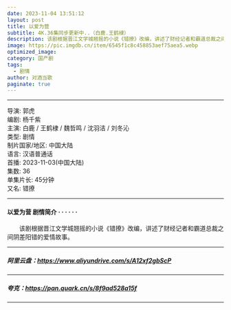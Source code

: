 ```yaml
---
date: 2023-11-04 13:51:12
layout: post
title: 以爱为营
subtitle: 4K.36集同步更新中..（白鹿.王鹤棣）
description: 该剧根据晋江文学城翘摇的小说《错撩》改编，讲述了财经记者和霸道总裁之间阴差阳错的爱情故事....
image: https://pic.imgdb.cn/item/6545f1c8c458853aef75aea5.webp
optimized_image: 
category: 国产剧
tags:
  - 剧情
author: 对酒当歌
paginate: true
---
```


---

导演: 郭虎  
编剧: 杨千紫  
主演: 白鹿 / 王鹤棣 / 魏哲鸣 / 沈羽洁 / 刘冬沁  
类型: 剧情  
制片国家/地区: 中国大陆  
语言: 汉语普通话  
首播: 2023-11-03(中国大陆)  
集数: 36  
单集片长: 45分钟  
又名: 错撩  

---

#### 以爱为营 剧情简介 · · · · · ·

　　该剧根据晋江文学城翘摇的小说《错撩》改编，讲述了财经记者和霸道总裁之间阴差阳错的爱情故事。

---

##### 阿里云盘：<https://www.aliyundrive.com/s/A12xf2gbScP>

---

##### 夸克：<https://pan.quark.cn/s/8f9ad528a15f>

---
